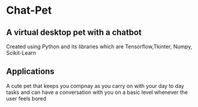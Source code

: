# Chat-Pet

## A virtual desktop pet with a chatbot

Created using Python and its libraries which are Tensorflow,Tkinter, Numpy, Scikit-Learn

## Applications

A cute pet that keeps you compnay as you carry on with your day to day tasks and can have a conversation with you on a basic level whenever the user feels bored


